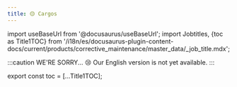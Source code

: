 ```yaml
---
title: 🟡 Cargos
---
```


import useBaseUrl from '@docusaurus/useBaseUrl'; 
import Jobtitles, {toc as Title1TOC} from '/i18n/es/docusaurus-plugin-content-docs/current/products/corrective_maintenance/master_data/_job_title.mdx'; 

:::caution WE'RE SORRY... 😢
Our English version is not yet available.
:::

<Jobtitles/>

export const toc = [...Title1TOC];